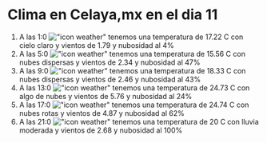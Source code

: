 # Clima en Celaya,mx en el dia 11

1. A las 1:0 !["icon weather"](http://openweathermap.org/img/w/01n.png) tenemos una temperatura de 17.22 C con cielo claro y  vientos de 1.79 y nubosidad al 4%
1. A las 5:0 !["icon weather"](http://openweathermap.org/img/w/03n.png) tenemos una temperatura de 15.56 C con nubes dispersas y  vientos de 2.34 y nubosidad al 47%
1. A las 9:0 !["icon weather"](http://openweathermap.org/img/w/03d.png) tenemos una temperatura de 18.33 C con nubes dispersas y  vientos de 2.46 y nubosidad al 43%
1. A las 13:0 !["icon weather"](http://openweathermap.org/img/w/02d.png) tenemos una temperatura de 24.73 C con algo de nubes y  vientos de 5.76 y nubosidad al 24%
1. A las 17:0 !["icon weather"](http://openweathermap.org/img/w/04d.png) tenemos una temperatura de 24.74 C con nubes rotas y  vientos de 4.87 y nubosidad al 62%
1. A las 21:0 !["icon weather"](http://openweathermap.org/img/w/10n.png) tenemos una temperatura de 20 C con lluvia moderada y  vientos de 2.68 y nubosidad al 100%
